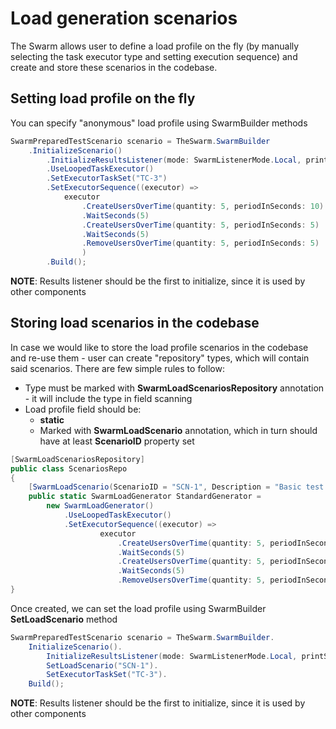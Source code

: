 # Load generation scenarios
The Swarm allows user to define a load profile on the fly (by manually selecting the task executor type and setting execution sequence) and create and store these scenarios in the codebase.

## Setting load profile on the fly
You can specify "anonymous" load profile using SwarmBuilder methods
```cs
SwarmPreparedTestScenario scenario = TheSwarm.SwarmBuilder
    .InitializeScenario()
        .InitializeResultsListener(mode: SwarmListenerMode.Local, printStats: true)
        .UseLoopedTaskExecutor()
        .SetExecutorTaskSet("TC-3")
        .SetExecutorSequence((executor) =>
            executor
                .CreateUsersOverTime(quantity: 5, periodInSeconds: 10)
                .WaitSeconds(5)
                .CreateUsersOverTime(quantity: 5, periodInSeconds: 5)
                .WaitSeconds(5)
                .RemoveUsersOverTime(quantity: 5, periodInSeconds: 5)
                )
        .Build();
```
**NOTE**: Results listener should be the first to initialize, since it is used by other components

## Storing load scenarios in the codebase
In case we would like to store the load profile scenarios in the codebase and re-use them - user can create "repository" types, which will contain said scenarios.
There are few simple rules to follow:
- Type must be marked with **SwarmLoadScenariosRepository** annotation - it will include the type in field scanning
- Load profile field should be:
    - **static**
    - Marked with **SwarmLoadScenario** annotation, which in turn should have at least **ScenarioID** property set
```cs
[SwarmLoadScenariosRepository]
public class ScenariosRepo
{
    [SwarmLoadScenario(ScenarioID = "SCN-1", Description = "Basic test scenario")]
    public static SwarmLoadGenerator StandardGenerator = 
        new SwarmLoadGenerator()
            .UseLoopedTaskExecutor()
            .SetExecutorSequence((executor) =>
                    executor
                        .CreateUsersOverTime(quantity: 5, periodInSeconds: 10)
                        .WaitSeconds(5)
                        .CreateUsersOverTime(quantity: 5, periodInSeconds: 5)
                        .WaitSeconds(5)
                        .RemoveUsersOverTime(quantity: 5, periodInSeconds: 5));
}
```
Once created, we can set the load profile using SwarmBuilder **SetLoadScenario** method
```cs
SwarmPreparedTestScenario scenario = TheSwarm.SwarmBuilder.
    InitializeScenario().
        InitializeResultsListener(mode: SwarmListenerMode.Local, printStats: true).
        SetLoadScenario("SCN-1").
        SetExecutorTaskSet("TC-3").
    Build();
```
**NOTE**: Results listener should be the first to initialize, since it is used by other components